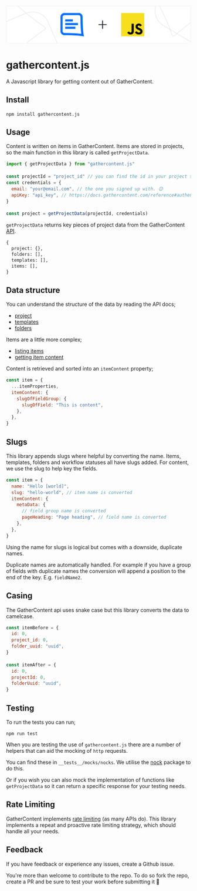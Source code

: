 !['GatherContent & JS working together'](public/gcjs.png)

# gathercontent.js

A Javascript library for getting content out of GatherContent.

## Install

```cli
npm install gathercontent.js
```

## Usage

Content is written on items in GatherContent. Items are stored in projects, so the main function in this library is called `getProjectData`.

```javascript
import { getProjectData } from "gathercontent.js"

const projectId = "project_id" // you can find the id in your project settings.
const credentials = {
  email: "your@email.com", // the one you signed up with. 😊
  apiKey: "api_key", // https://docs.gathercontent.com/reference#authentication 🔑
}

const project = getProjectData(projectId, credentials)
```

`getProjectData` returns key pieces of project data from the GatherContent [API](https://docs.gathercontent.com/reference).

```
{
  project: {},
  folders: [],
  templates: [],
  items: [],
}
```

## Data structure

You can understand the structure of the data by reading the API docs;

- [project](https://docs.gathercontent.com/v0.5/reference#get-project-by-id)
- [templates](https://docs.gathercontent.com/reference#templates)
- [folders](https://docs.gathercontent.com/reference#folders)

Items are a little more complex;

- [listing items](https://docs.gathercontent.com/reference#listitems)
- [getting item content](https://docs.gathercontent.com/reference#getitem)

Content is retrieved and sorted into an `itemContent` property;

```javascript
const item = {
  ...itemProperties,
  itemContent: {
    slugOfFieldGroup: {
      slugOfField: "This is content",
    },
  },
}
```

## Slugs

This library appends slugs where helpful by converting the name. Items, templates, folders and workflow statuses all have slugs added. For content, we use the slug to help key the fields.

```javascript
const item = {
  name: "Hello [world]",
  slug: "hello-world", // item name is converted
  itemContent: {
    metaData: {
      // field group name is converted
      pageHeading: "Page heading", // field name is converted
    },
  },
}
```

Using the name for slugs is logical but comes with a downside, duplicate names.

Duplicate names are automatically handled. For example if you have a group of fields with duplicate names the conversion will append a position to the end of the key. E.g. `fieldName2`.

## Casing

The GatherContent api uses snake case but this library converts the data to camelcase.

```javascript
const itemBefore = {
  id: 0,
  project_id: 0,
  folder_uuid: "uuid",
}

const itemAfter = {
  id: 0,
  projectId: 0,
  folderUuid: "uuid",
}
```

## Testing

To run the tests you can run;

```cli
npm run test
```

When you are testing the use of `gathercontent.js` there are a number of helpers that can aid the mocking of `http` requests.

You can find these in `__tests__/mocks/nocks`. We utilise the [nock](https://github.com/nock/nock) package to do this.

Or if you wish you can also mock the implementation of functions like `getProjectData` so it can return a specific response for your testing needs.

## Rate Limiting

GatherContent implements [rate limiting](https://docs.gathercontent.com/reference#rate-limiting) (as many APIs do).
This library implements a repeat and proactive rate limiting strategy, which should handle all your needs.

## Feedback

If you have feedback or experience any issues, create a Github issue.

You're more than welcome to contribute to the repo. To do so fork the repo, create a PR and be sure to test your work before submitting it 🙌
